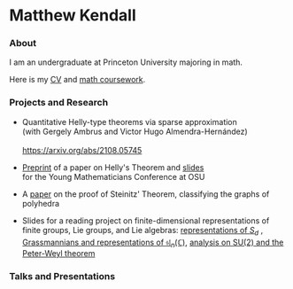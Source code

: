 # Matthew Kendall

### About
I am an undergraduate at Princeton University majoring in math.

Here is my [CV](https://drive.google.com/file/d/10HaFZApJXhUxyGRKhNT5fdhJX7zon5qV/view?usp=sharing) and [math coursework](https://drive.google.com/file/d/1MCUe_CznWGLBNJrX_yd19g5PhdmZfXkw/view?usp=sharing).

### Projects and Research
- Quantitative Helly-type theorems via sparse approximation <br> (with Gergely Ambrus and Victor Hugo Almendra-Hernández) </br> <br> https://arxiv.org/abs/2108.05745 </br> 

-   [Preprint](https://arxiv.org/abs/108.05745) of a paper on Helly's Theorem and [slides](https://drive.google.com/file/d/1XUFLkC3joIvBtLTd2nv61izF1HfMWo7U/view?usp=sharing) <br>for the Young Mathematicians Conference at OSU</br>

-   A [paper](https://drive.google.com/file/d/1NS0GOi4oB5l6gTXtjJSKy62yDzaEBiTY/view?usp=sharing) on the proof of Steinitz' Theorem, classifying the graphs of polyhedra
    
-   Slides for a reading project on finite-dimensional representations of finite groups, Lie groups, and Lie algebras: [representations of $S_d$](https://drive.google.com/file/d/1QjwRF0HZF1aFF6zScaClb6YVIeXvHXng/view?usp=sharing) , [Grassmannians and representations of $\mathfrak{sl}_n(\mathbb{C})$](https://drive.google.com/file/d/1i7wDhTK4fKgiomRHZBb_MVMKBFfjago0/view?usp=sharing), [analysis on $\mathrm{SU}(2)$ and the Peter-Weyl theorem](https://drive.google.com/file/d/1hi3LycRgXJi-u_KKOjKsU4CNl5S-YvmY/view?usp=sharing)

### Talks and Presentations
